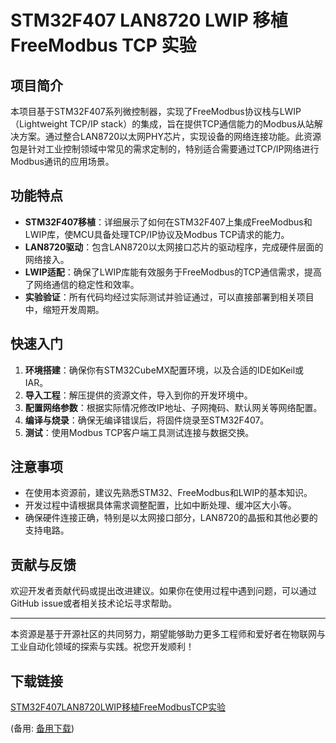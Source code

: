 # STM32F407 LAN8720 LWIP 移植FreeModbus TCP 实验

## 项目简介

本项目基于STM32F407系列微控制器，实现了FreeModbus协议栈与LWIP（Lightweight TCP/IP stack）的集成，旨在提供TCP通信能力的Modbus从站解决方案。通过整合LAN8720以太网PHY芯片，实现设备的网络连接功能。此资源包是针对工业控制领域中常见的需求定制的，特别适合需要通过TCP/IP网络进行Modbus通讯的应用场景。

## 功能特点

- **STM32F407移植**：详细展示了如何在STM32F407上集成FreeModbus和LWIP库，使MCU具备处理TCP/IP协议及Modbus TCP请求的能力。
- **LAN8720驱动**：包含LAN8720以太网接口芯片的驱动程序，完成硬件层面的网络接入。
- **LWIP适配**：确保了LWIP库能有效服务于FreeModbus的TCP通信需求，提高了网络通信的稳定性和效率。
- **实验验证**：所有代码均经过实际测试并验证通过，可以直接部署到相关项目中，缩短开发周期。

## 快速入门

1. **环境搭建**：确保你有STM32CubeMX配置环境，以及合适的IDE如Keil或IAR。
2. **导入工程**：解压提供的资源文件，导入到你的开发环境中。
3. **配置网络参数**：根据实际情况修改IP地址、子网掩码、默认网关等网络配置。
4. **编译与烧录**：确保无编译错误后，将固件烧录至STM32F407。
5. **测试**：使用Modbus TCP客户端工具测试连接与数据交换。

## 注意事项

- 在使用本资源前，建议先熟悉STM32、FreeModbus和LWIP的基本知识。
- 开发过程中请根据具体需求调整配置，比如中断处理、缓冲区大小等。
- 确保硬件连接正确，特别是以太网接口部分，LAN8720的晶振和其他必要的支持电路。

## 贡献与反馈

欢迎开发者贡献代码或提出改进建议。如果你在使用过程中遇到问题，可以通过GitHub issue或者相关技术论坛寻求帮助。

---

本资源是基于开源社区的共同努力，期望能够助力更多工程师和爱好者在物联网与工业自动化领域的探索与实践。祝您开发顺利！

## 下载链接
[STM32F407LAN8720LWIP移植FreeModbusTCP实验](https://pan.quark.cn/s/c2b4096c4ea2) 

(备用: [备用下载](https://pan.baidu.com/s/1HlrbEwYpT8sG4zjJOdnwTg?pwd=1234))
